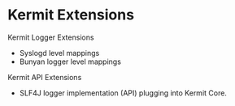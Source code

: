 # Kermit Extensions

Kermit Logger Extensions

* Syslogd level mappings
* Bunyan logger level mappings

Kermit API Extensions
* SLF4J logger implementation (API) plugging into Kermit Core.
